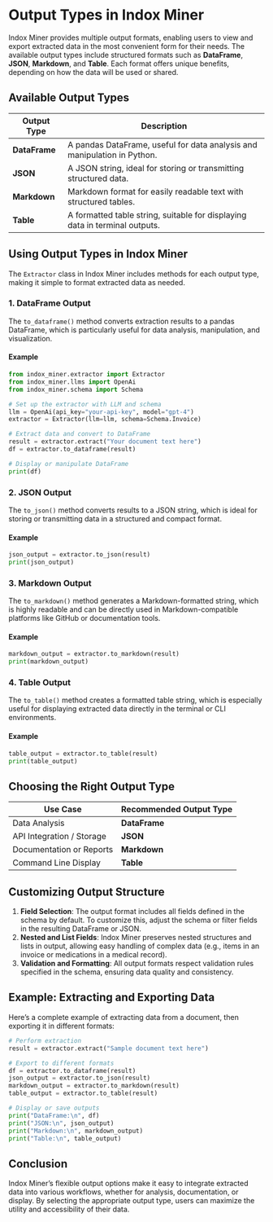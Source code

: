 # Output Types in Indox Miner

Indox Miner provides multiple output formats, enabling users to view and export extracted data in the most convenient form for their needs. The available output types include structured formats such as **DataFrame**, **JSON**, **Markdown**, and **Table**. Each format offers unique benefits, depending on how the data will be used or shared.

## Available Output Types

| Output Type   | Description                                                                 |
|---------------|-----------------------------------------------------------------------------|
| **DataFrame** | A pandas DataFrame, useful for data analysis and manipulation in Python.    |
| **JSON**      | A JSON string, ideal for storing or transmitting structured data.           |
| **Markdown**  | Markdown format for easily readable text with structured tables.            |
| **Table**     | A formatted table string, suitable for displaying data in terminal outputs. |

## Using Output Types in Indox Miner

The `Extractor` class in Indox Miner includes methods for each output type, making it simple to format extracted data as needed.

### 1. **DataFrame Output**

The `to_dataframe()` method converts extraction results to a pandas DataFrame, which is particularly useful for data analysis, manipulation, and visualization.

#### Example

```python
from indox_miner.extractor import Extractor
from indox_miner.llms import OpenAi
from indox_miner.schema import Schema

# Set up the extractor with LLM and schema
llm = OpenAi(api_key="your-api-key", model="gpt-4")
extractor = Extractor(llm=llm, schema=Schema.Invoice)

# Extract data and convert to DataFrame
result = extractor.extract("Your document text here")
df = extractor.to_dataframe(result)

# Display or manipulate DataFrame
print(df)
```

### 2. **JSON Output**

The `to_json()` method converts results to a JSON string, which is ideal for storing or transmitting data in a structured and compact format.

#### Example

```python
json_output = extractor.to_json(result)
print(json_output)
```

### 3. **Markdown Output**

The `to_markdown()` method generates a Markdown-formatted string, which is highly readable and can be directly used in Markdown-compatible platforms like GitHub or documentation tools.

#### Example

```python
markdown_output = extractor.to_markdown(result)
print(markdown_output)
```

### 4. **Table Output**

The `to_table()` method creates a formatted table string, which is especially useful for displaying extracted data directly in the terminal or CLI environments.

#### Example

```python
table_output = extractor.to_table(result)
print(table_output)
```

## Choosing the Right Output Type

| Use Case                    | Recommended Output Type |
|-----------------------------|-------------------------|
| Data Analysis               | **DataFrame**          |
| API Integration / Storage   | **JSON**               |
| Documentation or Reports    | **Markdown**           |
| Command Line Display        | **Table**              |

## Customizing Output Structure

1. **Field Selection**: The output format includes all fields defined in the schema by default. To customize this, adjust the schema or filter fields in the resulting DataFrame or JSON.
2. **Nested and List Fields**: Indox Miner preserves nested structures and lists in output, allowing easy handling of complex data (e.g., items in an invoice or medications in a medical record).
3. **Validation and Formatting**: All output formats respect validation rules specified in the schema, ensuring data quality and consistency.

## Example: Extracting and Exporting Data

Here’s a complete example of extracting data from a document, then exporting it in different formats:

```python
# Perform extraction
result = extractor.extract("Sample document text here")

# Export to different formats
df = extractor.to_dataframe(result)
json_output = extractor.to_json(result)
markdown_output = extractor.to_markdown(result)
table_output = extractor.to_table(result)

# Display or save outputs
print("DataFrame:\n", df)
print("JSON:\n", json_output)
print("Markdown:\n", markdown_output)
print("Table:\n", table_output)
```

## Conclusion

Indox Miner’s flexible output options make it easy to integrate extracted data into various workflows, whether for analysis, documentation, or display. By selecting the appropriate output type, users can maximize the utility and accessibility of their data.
